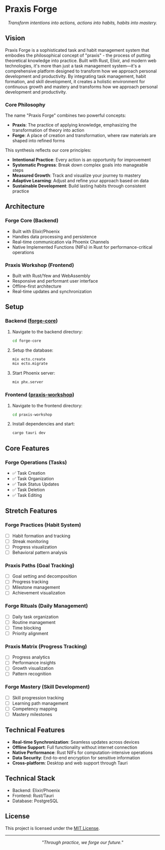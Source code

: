 # Praxis Forge

<p align="center">
  <em>Transform intentions into actions, actions into habits, habits into mastery.</em>
</p>

## Vision

Praxis Forge is a sophisticated task and habit management system that embodies the philosophical concept of "praxis" - the process of putting theoretical knowledge into practice. Built with Rust, Elixir, and modern web technologies, it's more than just a task management system—it's a comprehensive platform designed to transform how we approach personal development and productivity. By integrating task management, habit formation, and skill development, it creates a holistic environment for continuous growth and mastery and transforms how we approach personal development and productivity.

### Core Philosophy

The name "Praxis Forge" combines two powerful concepts:

- **Praxis**: The practice of applying knowledge, emphasizing the transformation of theory into action
- **Forge**: A place of creation and transformation, where raw materials are shaped into refined forms

This synthesis reflects our core principles:

- **Intentional Practice**: Every action is an opportunity for improvement
- **Systematic Progress**: Break down complex goals into manageable steps
- **Measured Growth**: Track and visualize your journey to mastery
- **Adaptive Learning**: Adjust and refine your approach based on data
- **Sustainable Development**: Build lasting habits through consistent practice

## Architecture

### Forge Core (Backend)

- Built with Elixir/Phoenix
- Handles data processing and persistence
- Real-time communication via Phoenix Channels
- Native Implemented Functions (NIFs) in Rust for performance-critical operations

### Praxis Workshop (Frontend)

- Built with Rust/Yew and WebAssembly
- Responsive and performant user interface
- Offline-first architecture
- Real-time updates and synchronization

## Setup

### Backend ([forge-core](forge-core))

1. Navigate to the backend directory:

   ```bash
   cd forge-core
   ```

2. Setup the database:

   ```bash
   mix ecto.create
   mix ecto.migrate
   ```

3. Start Phoenix server:
   ```bash
   mix phx.server
   ```

### Frontend ([praxis-workshop](praxis-workshop))

1. Navigate to the frontend directory:

   ```bash
   cd praxis-workshop
   ```

2. Install dependencies and start:
   ```bash
   cargo tauri dev
   ```

## Core Features

### Forge Operations (Tasks)

- ✅ Task Creation
- ✅ Task Organization
- ✅ Task Status Updates
- ✅ Task Deletion
- ✅ Task Editing

## Stretch Features

### Forge Practices (Habit System)

- [ ] Habit formation and tracking
- [ ] Streak monitoring
- [ ] Progress visualization
- [ ] Behavioral pattern analysis

### Praxis Paths (Goal Tracking)

- [ ] Goal setting and decomposition
- [ ] Progress tracking
- [ ] Milestone management
- [ ] Achievement visualization

### Forge Rituals (Daily Management)

- [ ] Daily task organization
- [ ] Routine management
- [ ] Time blocking
- [ ] Priority alignment

### Praxis Matrix (Progress Tracking)

- [ ] Progress analytics
- [ ] Performance insights
- [ ] Growth visualization
- [ ] Pattern recognition

### Forge Mastery (Skill Development)

- [ ] Skill progression tracking
- [ ] Learning path management
- [ ] Competency mapping
- [ ] Mastery milestones

## Technical Features

- **Real-time Synchronization**: Seamless updates across devices
- **Offline Support**: Full functionality without internet connection
- **Native Performance**: Rust NIFs for computation-intensive operations
- **Data Security**: End-to-end encryption for sensitive information
- **Cross-platform**: Desktop and web support through Tauri

## Technical Stack

- Backend: Elixir/Phoenix
- Frontend: Rust/Tauri
- Database: PostgreSQL

## License

This project is licensed under the [MIT License](LICENSE).

---

<p align="center">
  <em>"Through practice, we forge our future."</em>
</p>
